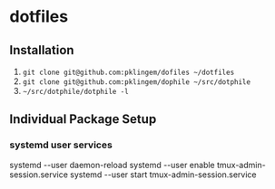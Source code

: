 # dotfiles

## Installation
1. `git clone git@github.com:pklingem/dofiles ~/dotfiles`
1. `git clone git@github.com:pklingem/dophile ~/src/dotphile`
1. `~/src/dotphile/dotphile -l`

## Individual Package Setup

### systemd user services
systemd --user daemon-reload
systemd --user enable tmux-admin-session.service
systemd --user start tmux-admin-session.service
